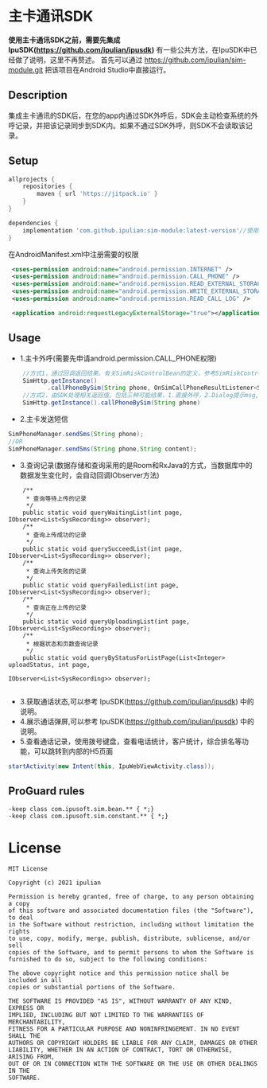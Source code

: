 # 主卡通讯SDK
**使用主卡通讯SDK之前，需要先集成 IpuSDK(https://github.com/ipulian/ipusdk)** 
有一些公共方法，在IpuSDK中已经做了说明，这里不再赘述。
首先可以通过 https://github.com/ipulian/sim-module.git 把该项目在Android Studio中直接运行。
## Description
集成主卡通讯的SDK后，在您的app内通过SDK外呼后，SDK会主动检查系统的外呼记录，并把该记录同步到SDK内。如果不通过SDK外呼，则SDK不会读取该记录。
## Setup
```gradle
allprojects {
    repositories {
        maven { url 'https://jitpack.io' }
    }
}

dependencies {
    implementation 'com.github.ipulian:sim-module:latest-version'//使用时把 latest-version 替换成最新release版本
}
```
在AndroidManifest.xml中注册需要的权限
```xml
 <uses-permission android:name="android.permission.INTERNET" />
 <uses-permission android:name="android.permission.CALL_PHONE" />
 <uses-permission android:name="android.permission.READ_EXTERNAL_STORAGE" />
 <uses-permission android:name="android.permission.WRITE_EXTERNAL_STORAGE" />
 <uses-permission android:name="android.permission.READ_CALL_LOG" />

 <application android:requestLegacyExternalStorage="true"></application>
```
## Usage
- 1.主卡外呼(需要先申请android.permission.CALL_PHONE权限)
```java
    //方式1，通过回调返回结果。有关SimRiskControlBean的定义，参考SimRiskControlBean.class
    SimHttp.getInstance()
           .callPhoneBySim(String phone, OnSimCallPhoneResultListener<SimRiskControlBean> listener);
    //方式2，由SDK处理相关返回值。包括三种可能结果，1.直接外呼，2.Dialog提示msg,并禁止外呼，3.Dialog提示msg,并给出选项是否继续外呼。
    SimHttp.getInstance().callPhoneBySim(String phone)
```
- 2.主卡发送短信
```java
SimPhoneManager.sendSms(String phone);
//OR
SimPhoneManager.sendSms(String phone,String content);
```
- 3.查询记录(数据存储和查询采用的是Room和RxJava的方式，当数据库中的数据发生变化时，会自动回调IObserver方法)
```
    /**
     * 查询等待上传的记录
     */
    public static void queryWaitingList(int page, IObserver<List<SysRecording>> observer);
    /**
     * 查询上传成功的记录
     */
    public static void querySucceedList(int page, IObserver<List<SysRecording>> observer);
    /**
     * 查询上传失败的记录
     */
    public static void queryFailedList(int page, IObserver<List<SysRecording>> observer);
    /**
     * 查询正在上传的记录
     */
    public static void queryUploadingList(int page, IObserver<List<SysRecording>> observer);
    /**
     * 根据状态和页数查询记录
     */
    public static void queryByStatusForListPage(List<Integer> uploadStatus, int page,
                                                IObserver<List<SysRecording>> observer);
    
```
- 3.获取通话状态,可以参考 IpuSDK(https://github.com/ipulian/ipusdk) 中的说明。
- 4.展示通话弹屏,可以参考 IpuSDK(https://github.com/ipulian/ipusdk) 中的说明。
- 5.查看通话记录，使用拨号键盘，查看电话统计，客户统计，综合排名等功能，可以跳转到内部的H5页面
```java
startActivity(new Intent(this, IpuWebViewActivity.class));
```
## ProGuard rules
```
-keep class com.ipusoft.sim.bean.** { *;}
-keep class com.ipusoft.sim.constant.** { *;}
```
# License
```
MIT License

Copyright (c) 2021 ipulian

Permission is hereby granted, free of charge, to any person obtaining a copy
of this software and associated documentation files (the "Software"), to deal
in the Software without restriction, including without limitation the rights
to use, copy, modify, merge, publish, distribute, sublicense, and/or sell
copies of the Software, and to permit persons to whom the Software is
furnished to do so, subject to the following conditions:

The above copyright notice and this permission notice shall be included in all
copies or substantial portions of the Software.

THE SOFTWARE IS PROVIDED "AS IS", WITHOUT WARRANTY OF ANY KIND, EXPRESS OR
IMPLIED, INCLUDING BUT NOT LIMITED TO THE WARRANTIES OF MERCHANTABILITY,
FITNESS FOR A PARTICULAR PURPOSE AND NONINFRINGEMENT. IN NO EVENT SHALL THE
AUTHORS OR COPYRIGHT HOLDERS BE LIABLE FOR ANY CLAIM, DAMAGES OR OTHER
LIABILITY, WHETHER IN AN ACTION OF CONTRACT, TORT OR OTHERWISE, ARISING FROM,
OUT OF OR IN CONNECTION WITH THE SOFTWARE OR THE USE OR OTHER DEALINGS IN THE
SOFTWARE.
```
